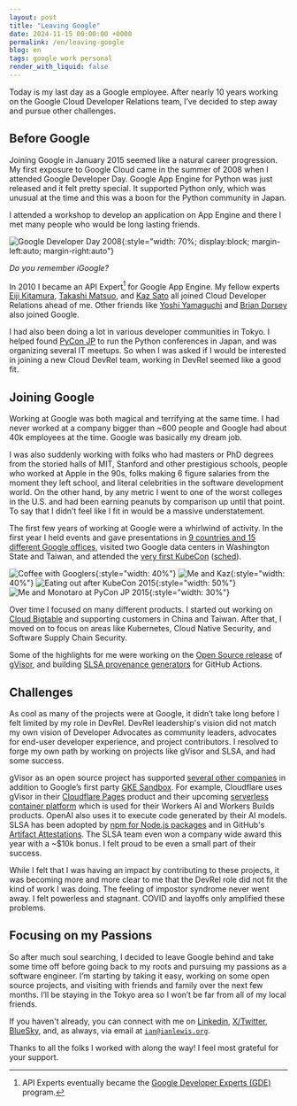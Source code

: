 ```yaml
---
layout: post
title: "Leaving Google"
date: 2024-11-15 00:00:00 +0000
permalink: /en/leaving-google
blog: en
tags: google work personal
render_with_liquid: false
---
```


Today is my last day as a Google employee. After nearly 10 years working on the
Google Cloud Developer Relations team, I’ve decided to step away and pursue
other challenges.

## Before Google

Joining Google in January 2015 seemed like a natural career progression. My
first exposure to Google Cloud came in the summer of 2008 when I attended
Google Developer Day. Google App Engine for Python was just released and it
felt pretty special. It supported Python only, which was unusual at the time
and this was a boon for the Python community in Japan.

I attended a workshop to develop an application on App Engine and there I met
many people who would be long lasting friends.

![Google Developer Day 2008](/assets/images/2024-11-15-leaving-google/google-developer-day-2008.jpg "Google Developer Day 2008"){:style="width: 70%; display:block; margin-left:auto; margin-right:auto"}

_Do you remember iGoogle?_

In 2010 I became an API Expert[^1] for Google App Engine. My fellow experts
[Eiji Kitamura](https://twitter.com/agektmr),
[Takashi Matsuo](https://twitter.com/tmatsuo), and
[Kaz Sato](https://twitter.com/kazunori_279) all joined Cloud Developer
Relations ahead of me. Other friends like
[Yoshi Yamaguchi](https://twitter.com/ymotongpoo) and
[Brian Dorsey](https://twitter.com/briandorsey) also joined Google.

I had also been doing a lot in various developer communities in Tokyo. I helped
found [PyCon JP](https://www.pycon.jp/) to run the Python conferences in Japan,
and was organizing several IT meetups. So when I was asked if I would be
interested in joining a new Cloud DevRel team, working in DevRel seemed like a
good fit.

## Joining Google

Working at Google was both magical and terrifying at the same time. I had never
worked at a company bigger than ~600 people and Google had about 40k employees
at the time. Google was basically my dream job.

I was also suddenly working with folks who had masters or PhD degrees from the
storied halls of MIT, Stanford and other prestigious schools, people who worked
at Apple in the 90s, folks making 6 figure salaries from the moment they left
school, and literal celebrities in the software development world. On the other
hand, by any metric I went to one of the worst colleges in the U.S. and had
been earning peanuts by comparison up until that point. To say that I didn’t
feel like I fit in would be a massive understatement.

The first few years of working at Google were a whirlwind of activity. In the
first year I held events and gave presentations in
[9 countries and 15 different Google offices](https://www.ianlewis.org/en/looking-back-my-first-year-google),
visited two Google data centers in Washington State and Taiwan, and attended
the [very first KubeCon](https://ti.to/kubecon/kubecon-2015) ([sched](https://kubecon2015.sched.com/)).

![Coffee with Googlers](/assets/images/2024-11-15-leaving-google/coffee-with-googlers.jpg "Coffee with Googlers"){:style="width: 40%"}
![Me and Kaz](/assets/images/2024-11-15-leaving-google/ian-and-kaz.jpg "Me and Kaz"){:style="width: 40%"}
![Eating out after KubeCon 2015](/assets/images/2024-11-15-leaving-google/kubecon-2015.jpg "Eating out after KubeCon 2015"){:style="width: 50%"}
![Me and Monotaro at PyCon JP 2015](/assets/images/2024-11-15-leaving-google/monotaro.jpg "Me and Monotaro at PyCon JP 2015"){:style="width: 30%"}

Over time I focused on many different products. I started out working on [Cloud
Bigtable](https://cloud.google.com/bigtable?hl=en) and supporting customers in
China and Taiwan. After that, I moved on to focus on areas like Kubernetes,
Cloud Native Security, and Software Supply Chain Security.

Some of the highlights for me were working on the
[Open Source release](https://www.youtube.com/watch?v=TJJT8wc0T_c) of
[gVisor](https://gvisor.dev/), and building
[SLSA provenance generators](https://github.com/slsa-framework/slsa-github-generator)
for GitHub Actions.

## Challenges

As cool as many of the projects were at Google, it didn’t take long before I
felt limited by my role in DevRel. DevRel leadership's vision did not match my
own vision of Developer Advocates as community leaders, advocates for end-user
developer experience, and project contributors. I resolved to forge my own path
by working on projects like gVisor and SLSA, and had some success.

gVisor as an open source project has supported
[several other companies](https://gvisor.dev/users/) in addition to Google’s
first party
[GKE Sandbox](https://cloud.google.com/kubernetes-engine/docs/concepts/sandbox-pods).
For example, Cloudflare uses gVisor in their
[Cloudflare Pages](https://blog.cloudflare.com/cloudflare-pages-build-improvements/)
product and their upcoming
[serverless container platform](https://blog.cloudflare.com/container-platform-preview/)
which is used for their Workers AI and Workers Builds products. OpenAI also uses it to
execute code generated by their AI models. SLSA has been adopted by
[npm for Node.js packages](https://github.blog/security/supply-chain-security/introducing-npm-package-provenance/)
and in GitHub's [Artifact Attestations](https://github.blog/news-insights/product-news/introducing-artifact-attestations-now-in-public-beta/).
The SLSA team even won a company wide award this year with a ~$10k bonus. I
felt proud to be even a small part of their success.

While I felt that I was having an impact by contributing to these projects, it
was becoming more and more clear to me that the DevRel role did not fit the
kind of work I was doing. The feeling of impostor syndrome never went away. I
felt powerless and stagnant. COVID and layoffs only amplified these problems.

## Focusing on my Passions

So after much soul searching, I decided to leave Google behind and take some
time off before going back to my roots and pursuing my passions as a software
engineer. I’m starting by taking it easy, working on some open source projects,
and visiting with friends and family over the next few months. I’ll be staying
in the Tokyo area so I won’t be far from all of my local friends.

If you haven't already, you can connect with me on
[Linkedin](https://www.linkedin.com/in/ianmlewis/),
[X/Twitter](https://x.com/ianmlewis),
[BlueSky](https://bsky.app/profile/ianlewis.bsky.social), and, as always, via
email at [`ian@ianlewis.org`](mailto:ian@ianlewis.org).

Thanks to all the folks I worked with along the way! I feel most grateful for
your support.

[^1]: API Experts eventually became the [Google Developer Experts (GDE)](https://developers.google.com/community/experts) program.
